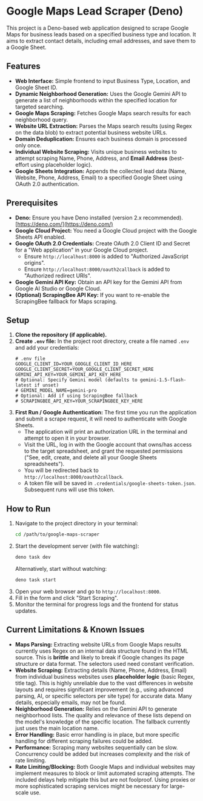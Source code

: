 # Google Maps Lead Scraper (Deno)

This project is a Deno-based web application designed to scrape Google Maps for business leads based on a specified business type and location. It aims to extract contact details, including email addresses, and save them to a Google Sheet.

## Features

*   **Web Interface:** Simple frontend to input Business Type, Location, and Google Sheet ID.
*   **Dynamic Neighborhood Generation:** Uses the Google Gemini API to generate a list of neighborhoods within the specified location for targeted searching.
*   **Google Maps Scraping:** Fetches Google Maps search results for each neighborhood query.
*   **Website URL Extraction:** Parses the Maps search results (using Regex on the data blob) to extract potential business website URLs.
*   **Domain Deduplication:** Ensures each business domain is processed only once.
*   **Individual Website Scraping:** Visits unique business websites to attempt scraping Name, Phone, Address, and **Email Address** (best-effort using placeholder logic).
*   **Google Sheets Integration:** Appends the collected lead data (Name, Website, Phone, Address, Email) to a specified Google Sheet using OAuth 2.0 authentication.

## Prerequisites

*   **Deno:** Ensure you have Deno installed (version 2.x recommended). [https://deno.com/](https://deno.com/)
*   **Google Cloud Project:** You need a Google Cloud project with the Google Sheets API enabled.
*   **Google OAuth 2.0 Credentials:** Create OAuth 2.0 Client ID and Secret for a "Web application" in your Google Cloud project.
    *   Ensure `http://localhost:8000` is added to "Authorized JavaScript origins".
    *   Ensure `http://localhost:8000/oauth2callback` is added to "Authorized redirect URIs".
*   **Google Gemini API Key:** Obtain an API key for the Gemini API from Google AI Studio or Google Cloud.
*   **(Optional) ScrapingBee API Key:** If you want to re-enable the ScrapingBee fallback for Maps scraping.

## Setup

1.  **Clone the repository (if applicable).**
2.  **Create `.env` file:** In the project root directory, create a file named `.env` and add your credentials:
    ```dotenv
    # .env file
    GOOGLE_CLIENT_ID=YOUR_GOOGLE_CLIENT_ID_HERE
    GOOGLE_CLIENT_SECRET=YOUR_GOOGLE_CLIENT_SECRET_HERE
    GEMINI_API_KEY=YOUR_GEMINI_API_KEY_HERE
    # Optional: Specify Gemini model (defaults to gemini-1.5-flash-latest if unset)
    # GEMINI_MODEL_NAME=gemini-pro
    # Optional: Add if using ScrapingBee fallback
    # SCRAPINGBEE_API_KEY=YOUR_SCRAPINGBEE_KEY_HERE
    ```
3.  **First Run / Google Authentication:** The first time you run the application and submit a scrape request, it will need to authenticate with Google Sheets.
    *   The application will print an authorization URL in the terminal and attempt to open it in your browser.
    *   Visit the URL, log in with the Google account that owns/has access to the target spreadsheet, and grant the requested permissions ("See, edit, create, and delete all your Google Sheets spreadsheets").
    *   You will be redirected back to `http://localhost:8000/oauth2callback`.
    *   A token file will be saved in `.credentials/google-sheets-token.json`. Subsequent runs will use this token.

## How to Run

1.  Navigate to the project directory in your terminal:
    ```bash
    cd /path/to/google-maps-scraper
    ```
2.  Start the development server (with file watching):
    ```bash
    deno task dev
    ```
    Alternatively, start without watching:
    ```bash
    deno task start
    ```
3.  Open your web browser and go to `http://localhost:8000`.
4.  Fill in the form and click "Start Scraping".
5.  Monitor the terminal for progress logs and the frontend for status updates.

## Current Limitations & Known Issues

*   **Maps Parsing:** Extracting website URLs from Google Maps results currently uses Regex on an internal data structure found in the HTML source. This is **brittle** and likely to break if Google changes its page structure or data format. The selectors used need constant verification.
*   **Website Scraping:** Extracting details (Name, Phone, Address, Email) from individual business websites uses **placeholder logic** (basic Regex, title tag). This is highly unreliable due to the vast differences in website layouts and requires significant improvement (e.g., using advanced parsing, AI, or specific selectors per site type) for accurate data. Many details, especially emails, may not be found.
*   **Neighborhood Generation:** Relies on the Gemini API to generate neighborhood lists. The quality and relevance of these lists depend on the model's knowledge of the specific location. The fallback currently just uses the main location name.
*   **Error Handling:** Basic error handling is in place, but more specific handling for different scraping failures could be added.
*   **Performance:** Scraping many websites sequentially can be slow. Concurrency could be added but increases complexity and the risk of rate limiting.
*   **Rate Limiting/Blocking:** Both Google Maps and individual websites may implement measures to block or limit automated scraping attempts. The included delays help mitigate this but are not foolproof. Using proxies or more sophisticated scraping services might be necessary for large-scale use.
